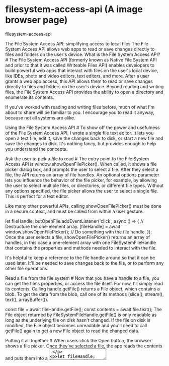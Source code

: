 # filesystem-access-api (A image browser page)
 filesystem-access-api
 
The File System Access API: simplifying access to local files
The File System Access API allows web apps to read or save changes directly to files and folders on the user's device.
What is the File System Access API? #
The File System Access API (formerly known as Native File System API and prior to that it was called Writeable Files API) enables developers to build powerful web apps that interact with files on the user's local device, like IDEs, photo and video editors, text editors, and more. After a user grants a web app access, this API allows them to read or save changes directly to files and folders on the user's device. Beyond reading and writing files, the File System Access API provides the ability to open a directory and enumerate its contents.

If you've worked with reading and writing files before, much of what I'm about to share will be familiar to you. I encourage you to read it anyway, because not all systems are alike.

Using the File System Access API #
To show off the power and usefulness of the File System Access API, I wrote a single file text editor. It lets you open a text file, edit it, save the changes back to disk, or start a new file and save the changes to disk. It's nothing fancy, but provides enough to help you understand the concepts.

Ask the user to pick a file to read #
The entry point to the File System Access API is window.showOpenFilePicker(). When called, it shows a file picker dialog box, and prompts the user to select a file. After they select a file, the API returns an array of file handles. An optional options parameter lets you influence the behavior of the file picker, for example, by allowing the user to select multiple files, or directories, or different file types. Without any options specified, the file picker allows the user to select a single file. This is perfect for a text editor.

Like many other powerful APIs, calling showOpenFilePicker() must be done in a secure context, and must be called from within a user gesture.


let fileHandle;
butOpenFile.addEventListener('click', async () => {
  // Destructure the one-element array.
  [fileHandle] = await window.showOpenFilePicker();
  // Do something with the file handle.
});
Once the user selects a file, showOpenFilePicker() returns an array of handles, in this case a one-element array with one FileSystemFileHandle that contains the properties and methods needed to interact with the file.

It's helpful to keep a reference to the file handle around so that it can be used later. It'll be needed to save changes back to the file, or to perform any other file operations.

Read a file from the file system #
Now that you have a handle to a file, you can get the file's properties, or access the file itself. For now, I'll simply read its contents. Calling handle.getFile() returns a File object, which contains a blob. To get the data from the blob, call one of its methods (slice(), stream(), text(), arrayBuffer()).


const file = await fileHandle.getFile();
const contents = await file.text();
The File object returned by FileSystemFileHandle.getFile() is only readable as long as the underlying file on disk hasn't changed. If the file on disk is modified, the File object becomes unreadable and you'll need to call getFile() again to get a new File object to read the changed data.

Putting it all together #
When users click the Open button, the browser shows a file picker. Once they've selected a file, the app reads the contents and puts them into a <textarea>.


let fileHandle;
butOpenFile.addEventListener('click', async () => {
  [fileHandle] = await window.showOpenFilePicker();
  const file = await fileHandle.getFile();
  const contents = await file.text();
  textArea.value = contents;
});
Write the file to the local file system #
In the text editor, there are two ways to save a file: Save, and Save As. Save simply writes the changes back to the original file using the file handle retrieved earlier. But Save As creates a new file, and thus requires a new file handle.

Create a new file #
To save a file, call showSaveFilePicker(), which will show the file picker in "save" mode, allowing the user to pick a new file they want to use for saving. For the text editor, I also wanted it to automatically add a .txt extension, so I provided some additional parameters.


async function getNewFileHandle() {
  const options = {
    types: [
      {
        description: 'Text Files',
        accept: {
          'text/plain': ['.txt'],
        },
      },
    ],
  };
  const handle = await window.showSaveFilePicker(options);
  return handle;
}
Save changes to disk #
You can find all the code for saving changes to a file in my text editor demo on GitHub. The core file system interactions are in fs-helpers.js. At its simplest, the process looks like the code below. I'll walk through each step and explain it.


async function writeFile(fileHandle, contents) {
  // Create a FileSystemWritableFileStream to write to.
  const writable = await fileHandle.createWritable();
  // Write the contents of the file to the stream.
  await writable.write(contents);
  // Close the file and write the contents to disk.
  await writable.close();
}
Writing data to disk uses a FileSystemWritableFileStream object, essentially a WritableStream. Create the stream by calling createWritable() on the file handle object. When createWritable() is called, the browser first checks if the user has granted write permission to the file. If permission to write hasn't been granted, the browser will prompt the user for permission. If permission isn't granted, createWritable() will throw a DOMException, and the app will not be able to write to the file. In the text editor, these DOMExceptions are handled in the saveFile() method.

The write() method takes a string, which is what's needed for a text editor. But it can also take a BufferSource, or a Blob. For example, you can pipe a stream directly to it:


async function writeURLToFile(fileHandle, url) {
  // Create a FileSystemWritableFileStream to write to.
  const writable = await fileHandle.createWritable();
  // Make an HTTP request for the contents.
  const response = await fetch(url);
  // Stream the response into the file.
  await response.body.pipeTo(writable);
  // pipeTo() closes the destination pipe by default, no need to close it.
}
You can also seek(), or truncate() within the stream to update the file at a specific position, or resize the file.

Caution: Changes are not written to disk until the stream is closed, either by calling close() or when the stream is automatically closed by the pipe.

Storing file handles in IndexedDB #
File handles are serializable, which means that you can save a file handle to IndexedDB, or call postMessage() to send them between the same top-level origin.

Saving file handles to IndexedDB means that you can store state, or remember which files a user was working on. This makes it possible to keep a list of recently opened or edited files, offer to re-open the last file when the app is opened, etc. In the text editor, I store a list of the five most recent files the user has opened, making it easy to access those files again.

The code example below shows storing and retrieving a file handle. You can see this in action over on Glitch (I use the idb-keyval library for brevity).


import { get, set } from 'https://unpkg.com/idb-keyval@5.0.2/dist/esm/index.js';

const pre = document.querySelector('pre');
const button = document.querySelector('button');

button.addEventListener('click', async () => {
  try {
    // Try retrieving the file handle.
    const fileHandleOrUndefined = await get('file');    
    if (fileHandleOrUndefined) {      
      pre.textContent =
          `Retrieved file handle "${fileHandleOrUndefined.name}" from IndexedDB.`;
      return;
    }
    // This always returns an array, but we just need the first entry.
    const [fileHandle] = await window.showOpenFilePicker();
    // Store the file handle.
    await set('file', fileHandle);    
    pre.textContent =
        `Stored file handle for "${fileHandle.name}" in IndexedDB.`;
  } catch (error) {
    alert(error.name, error.message);
  }
});
Since permissions currently are not persisted between sessions, you should verify whether the user has granted permission to the file using queryPermission(). If they haven't, use requestPermission() to (re-)request it.

In the text editor, I created a verifyPermission() method that checks if the user has already granted permission, and if required, makes the request.


async function verifyPermission(fileHandle, readWrite) {
  const options = {};
  if (readWrite) {
    options.mode = 'readwrite';
  }
  // Check if permission was already granted. If so, return true.
  if ((await fileHandle.queryPermission(options)) === 'granted') {
    return true;
  }
  // Request permission. If the user grants permission, return true.
  if ((await fileHandle.requestPermission(options)) === 'granted') {
    return true;
  }
  // The user didn't grant permission, so return false.
  return false;
}
By requesting write permission with the read request, I reduced the number of permission prompts: the user sees one prompt when opening the file, and grants permission to both read and write to it.

Opening a directory and enumerating its contents #
To enumerate all files in a directory, call showDirectoryPicker(). The user selects a directory in a picker, after which a FileSystemDirectoryHandle is returned, which lets you enumerate and access the directory's files.


const butDir = document.getElementById('butDirectory');
butDir.addEventListener('click', async () => {
  const dirHandle = await window.showDirectoryPicker();
  for await (const entry of dirHandle.values()) {
    console.log(entry.kind, entry.name);
  }
});
Creating or accessing files and folders in a directory #
From a directory, you can create or access files and folders using the getFileHandle() or respectively the getDirectoryHandle() method. By passing in an optional options object with a key of create and a boolean value of true or false, you can determine if a new file or folder should be created if it doesn't exist.


// In an existing directory, create a new directory named "My Documents".
const newDirectoryHandle = await existingDirectoryHandle.getDirectoryHandle('My Documents', {
  create: true,
});
// In this new directory, create a file named "My Notes.txt".
const newFileHandle = await newDirectoryHandle.getFileHandle('My Notes.txt', { create: true });
Resolving the path of an item in a directory #
When working with files or folders in a directory, it can be useful to resolve the path of the item in question. This can be done with the aptly named resolve() method. For resolving, the item can be a direct or indirect child of the directory.


// Resolve the path of the previously created file called "My Notes.txt".
const path = await newDirectoryHandle.resolve(newFileHandle);
// `path` is now ["My Documents", "My Notes.txt"]
Deleting files and folders in a directory #
If you have obtained access to a directory, you can delete the contained files and folders with the removeEntry() method. For folders, deletion can optionally be recursive and include all subfolders and the therein contained files.


// Delete a file.
await directoryHandle.removeEntry('Abandoned Masterplan.txt');
// Recursively delete a folder.
await directoryHandle.removeEntry('Old Stuff', { recursive: true });
Drag and drop integration #
The HTML Drag and Drop interfaces enable web applications to accept dragged and dropped files on a web page. During a drag and drop operation, dragged file and directory items are associated with file entries and directory entries respectively. The DataTransferItem.getAsFileSystemHandle() method returns a promise with a FileSystemFileHandle object if the dragged item is a file, and a promise with a FileSystemDirectoryHandle object if the dragged item is a directory. The listing below shows this in action. Note that the Drag and Drop interface's DataTransferItem.kind will be "file" for both files and directories, whereas the File System Access API's FileSystemHandle.kind will be "file" for files and "directory" for directories.


elem.addEventListener('dragover', (e) => {
  // Prevent navigation.
  e.preventDefault();
});

elem.addEventListener('drop', async (e) => {
  // Prevent navigation.
  e.preventDefault();
  // Process all of the items.
  for (const item of e.dataTransfer.items) {
    // Careful: `kind` will be 'file' for both file
    // _and_ directory entries.
    if (item.kind === 'file') {
      const entry = await item.getAsFileSystemHandle();
      if (entry.kind === 'directory') {
        handleDirectoryEntry(entry);
      } else {
        handleFileEntry(entry);
      }
    }
  }
});
Accessing the origin-private file system #
The origin-private file system is a storage endpoint that, as the name suggests, is private to the origin of the page. While browsers will typically implement this by persisting the contents of this origin-private file system to disk somewhere, it is not intended that the contents be easily user accessible. Similarly, there is no expectation that files or directories with names matching the names of children of the origin-private file system exist. While the browser might make it seem that there are files, internally—since this is an origin-private file system—the browser might store these "files" in a database or any other data structure. Essentially: what you create with this API, do not expect to find it 1:1 somewhere on the hard disk. You can operate as usual on the origin-private file system once you have access to the root FileSystemDirectoryHandle.


const root = await navigator.storage.getDirectory();
// Create a new file handle.
const fileHandle = await root.getFileHandle('Untitled.txt', { create: true });
// Create a new directory handle.
const dirHandle = await root.getDirectoryHandle('New Folder', { create: true });
// Recursively remove a directory.
await root.removeEntry('Old Stuff', { recursive: true });
Polyfilling #
It is not possible to completely polyfill the File System Access API methods.

The showOpenFilePicker() method can be approximated with an <input type="file"> element.
The showSaveFilePicker() method can be simulated with a <a download="file_name"> element, albeit this will trigger a programmatic download and not allow for overwriting existing files.
The showDirectoryPicker() method can be somewhat emulated with the non-standard <input type="file" webkitdirectory> element.
We have developed a library called browser-fs-access that uses the File System Access API wherever possible and that falls back to these next best options in all other cases.
